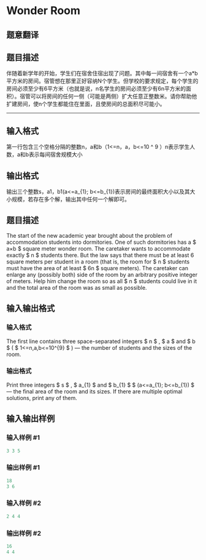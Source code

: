 # Wonder Room

## 题意翻译

## 题目描述

伴随着新学年的开始，学生们在宿舍住宿出现了问题。其中每一间宿舍有一个a*b平方米的房间。宿管想在那里正好容纳N个学生。但学校的要求规定，每个学生的房间必须至少有6平方米（也就是说，n名学生的房间必须至少有6n平方米的面积）。宿管可以将房间的任何一侧（可能是两侧）扩大任意正整数米。请你帮助他扩建房间，使n个学生都能住在里面，且使房间的总面积尽可能小。

------------

## 输入格式

第一行包含三个空格分隔的整数n，a和b（1<=n，a，b<=10 ^ 9 ）n表示学生人数，a和b表示每间宿舍规模大小

## 输出格式

输出三个整数s，a1，b1(a<=a_{1}; b<=b_{1})表示房间的最终面积大小以及其大小规模，若存在多个解，输出其中任何一个解即可。

## 题目描述

The start of the new academic year brought about the problem of accommodation students into dormitories. One of such dormitories has a $ a×b $ square meter wonder room. The caretaker wants to accommodate exactly $ n $ students there. But the law says that there must be at least 6 square meters per student in a room (that is, the room for $ n $ students must have the area of at least $ 6n $ square meters). The caretaker can enlarge any (possibly both) side of the room by an arbitrary positive integer of meters. Help him change the room so as all $ n $ students could live in it and the total area of the room was as small as possible.

## 输入输出格式

### 输入格式

The first line contains three space-separated integers $ n $ , $ a $ and $ b $ ( $ 1<=n,a,b<=10^{9} $ ) — the number of students and the sizes of the room.

### 输出格式

Print three integers $ s $ , $ a_{1} $ and $ b_{1} $ $ (a<=a_{1}; b<=b_{1}) $ — the final area of the room and its sizes. If there are multiple optimal solutions, print any of them.

## 输入输出样例

### 输入样例 #1

```cpp
3 3 5

```
### 输出样例 #1

```cpp
18
3 6

```
### 输入样例 #2

```cpp
2 4 4

```
### 输出样例 #2

```cpp
16
4 4

```
